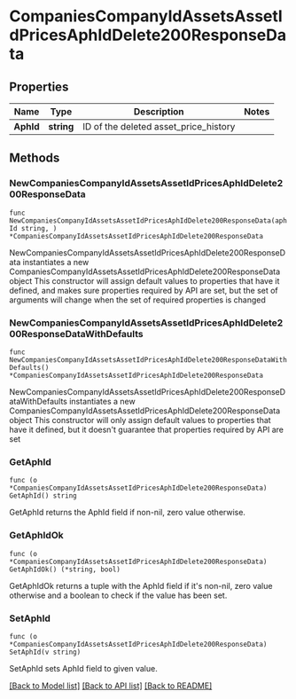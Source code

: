 # CompaniesCompanyIdAssetsAssetIdPricesAphIdDelete200ResponseData

## Properties

Name | Type | Description | Notes
------------ | ------------- | ------------- | -------------
**AphId** | **string** | ID of the deleted asset_price_history | 

## Methods

### NewCompaniesCompanyIdAssetsAssetIdPricesAphIdDelete200ResponseData

`func NewCompaniesCompanyIdAssetsAssetIdPricesAphIdDelete200ResponseData(aphId string, ) *CompaniesCompanyIdAssetsAssetIdPricesAphIdDelete200ResponseData`

NewCompaniesCompanyIdAssetsAssetIdPricesAphIdDelete200ResponseData instantiates a new CompaniesCompanyIdAssetsAssetIdPricesAphIdDelete200ResponseData object
This constructor will assign default values to properties that have it defined,
and makes sure properties required by API are set, but the set of arguments
will change when the set of required properties is changed

### NewCompaniesCompanyIdAssetsAssetIdPricesAphIdDelete200ResponseDataWithDefaults

`func NewCompaniesCompanyIdAssetsAssetIdPricesAphIdDelete200ResponseDataWithDefaults() *CompaniesCompanyIdAssetsAssetIdPricesAphIdDelete200ResponseData`

NewCompaniesCompanyIdAssetsAssetIdPricesAphIdDelete200ResponseDataWithDefaults instantiates a new CompaniesCompanyIdAssetsAssetIdPricesAphIdDelete200ResponseData object
This constructor will only assign default values to properties that have it defined,
but it doesn't guarantee that properties required by API are set

### GetAphId

`func (o *CompaniesCompanyIdAssetsAssetIdPricesAphIdDelete200ResponseData) GetAphId() string`

GetAphId returns the AphId field if non-nil, zero value otherwise.

### GetAphIdOk

`func (o *CompaniesCompanyIdAssetsAssetIdPricesAphIdDelete200ResponseData) GetAphIdOk() (*string, bool)`

GetAphIdOk returns a tuple with the AphId field if it's non-nil, zero value otherwise
and a boolean to check if the value has been set.

### SetAphId

`func (o *CompaniesCompanyIdAssetsAssetIdPricesAphIdDelete200ResponseData) SetAphId(v string)`

SetAphId sets AphId field to given value.



[[Back to Model list]](../README.md#documentation-for-models) [[Back to API list]](../README.md#documentation-for-api-endpoints) [[Back to README]](../README.md)


